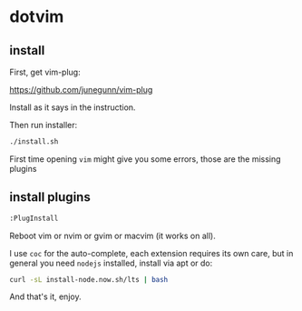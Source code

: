 # dotvim

## install

First, get vim-plug:

https://github.com/junegunn/vim-plug

Install as it says in the instruction.

Then run installer:

```sh
./install.sh
```

First time opening `vim` might give you some errors, those are the missing plugins

## install plugins

```sh
:PlugInstall
```

Reboot vim or nvim or gvim or macvim (it works on all).

I use `coc` for the auto-complete, each extension requires its own care, but in general you need `nodejs` installed, install via apt or do:

```sh
curl -sL install-node.now.sh/lts | bash
```

And that's it, enjoy.